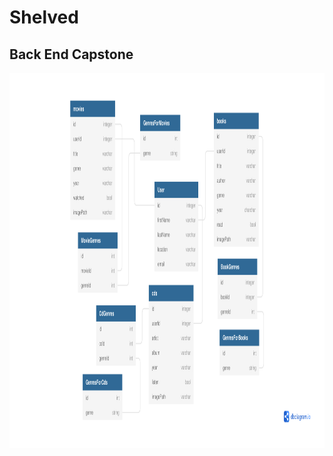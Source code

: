 # Shelved 
## Back End Capstone

<img src="backendCapstone (1).pdf" alt="erd" width="600" height="600">
